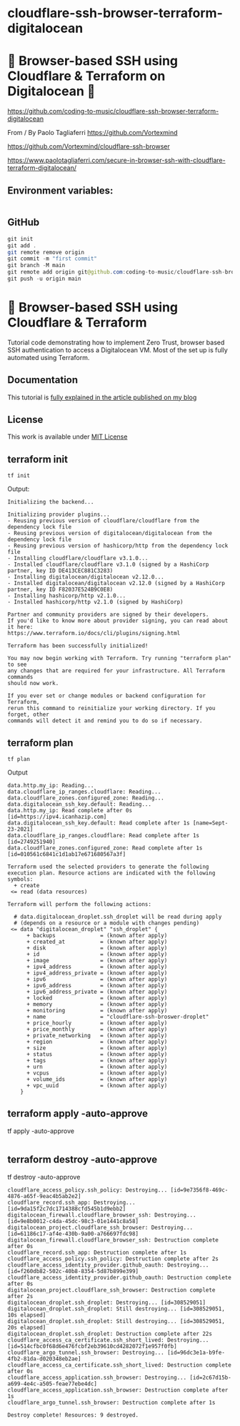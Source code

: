 # cloudflare-ssh-browser-terraform-digitalocean

# 🚀 Browser-based SSH using Cloudflare & Terraform on Digitalocean 🚀

https://github.com/coding-to-music/cloudflare-ssh-browser-terraform-digitalocean

From / By Paolo Tagliaferri https://github.com/Vortexmind

https://github.com/Vortexmind/cloudflare-ssh-browser

https://www.paolotagliaferri.com/secure-in-browser-ssh-with-cloudflare-terraform-digitalocean/

## Environment variables:

```java

```

## GitHub

```java
git init
git add .
git remote remove origin
git commit -m "first commit"
git branch -M main
git remote add origin git@github.com:coding-to-music/cloudflare-ssh-browser-terraform-digitalocean.git
git push -u origin main
```

# 👷 Browser-based SSH using Cloudflare & Terraform

Tutorial code demonstrating how to implement Zero Trust, browser based SSH authentication to access a Digitalocean VM.
Most of the set up is fully automated using Terraform.

## Documentation

This tutorial is [fully explained in the article published on my blog](https://www.paolotagliaferri.com/secure-in-browser-ssh-with-cloudflare-terraform-digitalocean/)

## License

This work is available under [MIT License](https://github.com/Vortexmind/cloudflare-ssh-browser/blob/main/LICENSE)

## terraform init

```
tf init
```

Output:

```
Initializing the backend...

Initializing provider plugins...
- Reusing previous version of cloudflare/cloudflare from the dependency lock file
- Reusing previous version of digitalocean/digitalocean from the dependency lock file
- Reusing previous version of hashicorp/http from the dependency lock file
- Installing cloudflare/cloudflare v3.1.0...
- Installed cloudflare/cloudflare v3.1.0 (signed by a HashiCorp partner, key ID DE413CEC881C3283)
- Installing digitalocean/digitalocean v2.12.0...
- Installed digitalocean/digitalocean v2.12.0 (signed by a HashiCorp partner, key ID F82037E524B9C0E8)
- Installing hashicorp/http v2.1.0...
- Installed hashicorp/http v2.1.0 (signed by HashiCorp)

Partner and community providers are signed by their developers.
If you'd like to know more about provider signing, you can read about it here:
https://www.terraform.io/docs/cli/plugins/signing.html

Terraform has been successfully initialized!

You may now begin working with Terraform. Try running "terraform plan" to see
any changes that are required for your infrastructure. All Terraform commands
should now work.

If you ever set or change modules or backend configuration for Terraform,
rerun this command to reinitialize your working directory. If you forget, other
commands will detect it and remind you to do so if necessary.
```

## terraform plan

```
tf plan
```

Output

```
data.http.my_ip: Reading...
data.cloudflare_ip_ranges.cloudflare: Reading...
data.cloudflare_zones.configured_zone: Reading...
data.digitalocean_ssh_key.default: Reading...
data.http.my_ip: Read complete after 0s [id=https://ipv4.icanhazip.com]
data.digitalocean_ssh_key.default: Read complete after 1s [name=Sept-23-2021]
data.cloudflare_ip_ranges.cloudflare: Read complete after 1s [id=2749251940]
data.cloudflare_zones.configured_zone: Read complete after 1s [id=010561c6841c1d1ab17e671680567a3f]

Terraform used the selected providers to generate the following execution plan. Resource actions are indicated with the following symbols:
  + create
 <= read (data resources)

Terraform will perform the following actions:

  # data.digitalocean_droplet.ssh_droplet will be read during apply
  # (depends on a resource or a module with changes pending)
 <= data "digitalocean_droplet" "ssh_droplet" {
      + backups              = (known after apply)
      + created_at           = (known after apply)
      + disk                 = (known after apply)
      + id                   = (known after apply)
      + image                = (known after apply)
      + ipv4_address         = (known after apply)
      + ipv4_address_private = (known after apply)
      + ipv6                 = (known after apply)
      + ipv6_address         = (known after apply)
      + ipv6_address_private = (known after apply)
      + locked               = (known after apply)
      + memory               = (known after apply)
      + monitoring           = (known after apply)
      + name                 = "cloudflare-ssh-broswer-droplet"
      + price_hourly         = (known after apply)
      + price_monthly        = (known after apply)
      + private_networking   = (known after apply)
      + region               = (known after apply)
      + size                 = (known after apply)
      + status               = (known after apply)
      + tags                 = (known after apply)
      + urn                  = (known after apply)
      + vcpus                = (known after apply)
      + volume_ids           = (known after apply)
      + vpc_uuid             = (known after apply)
    }
```

## terraform apply -auto-approve

tf apply -auto-approve

```

```

## terraform destroy -auto-approve

tf destroy -auto-approve

```
cloudflare_access_policy.ssh_policy: Destroying... [id=9e7356f8-469c-4876-a65f-9eac4b5ab2e2]
cloudflare_record.ssh_app: Destroying... [id=9da15f2c7dc1714388cfd545b1d9ebb2]
digitalocean_firewall.cloudflare_browser_ssh: Destroying... [id=9e8b0012-c4da-45dc-98c3-01e1441c8a58]
digitalocean_project.cloudflare_ssh_browser: Destroying... [id=61186c17-af4e-430b-9a00-a766697fdc98]
digitalocean_firewall.cloudflare_browser_ssh: Destruction complete after 0s
cloudflare_record.ssh_app: Destruction complete after 1s
cloudflare_access_policy.ssh_policy: Destruction complete after 2s
cloudflare_access_identity_provider.github_oauth: Destroying... [id=f260db82-502c-40b8-8354-5d87b899e399]
cloudflare_access_identity_provider.github_oauth: Destruction complete after 0s
digitalocean_project.cloudflare_ssh_browser: Destruction complete after 2s
digitalocean_droplet.ssh_droplet: Destroying... [id=308529051]
digitalocean_droplet.ssh_droplet: Still destroying... [id=308529051, 10s elapsed]
digitalocean_droplet.ssh_droplet: Still destroying... [id=308529051, 20s elapsed]
digitalocean_droplet.ssh_droplet: Destruction complete after 22s
cloudflare_access_ca_certificate.ssh_short_lived: Destroying... [id=514cfbc0f68d6e476fcbf2eb39610cd4282072f1e957f0fb]
cloudflare_argo_tunnel.ssh_browser: Destroying... [id=96dc3e1a-b9fe-4fb2-81da-d020348eb2ae]
cloudflare_access_ca_certificate.ssh_short_lived: Destruction complete after 0s
cloudflare_access_application.ssh_browser: Destroying... [id=2c67d15b-a699-4e4c-a505-feae77ebe4dc]
cloudflare_access_application.ssh_browser: Destruction complete after 1s
cloudflare_argo_tunnel.ssh_browser: Destruction complete after 1s

Destroy complete! Resources: 9 destroyed.
```
